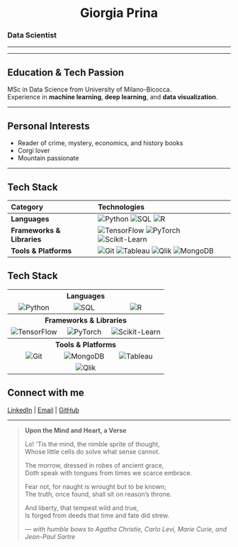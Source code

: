 <!DOCTYPE html>
<html lang="it">
<head>
  <meta charset="UTF-8">
  <meta name="viewport" content="width=device-width, initial-scale=1.0">
  <title>Giorgia Prina - Data Scientist</title>
  <style>
    h1 {
      text-align: center;
    }
  </style>
</head>
<body>
  <h1>Giorgia Prina</h1>
  <h3>Data Scientist</h3>

  <hr>

---

## Education & Tech Passion  
MSc in Data Science from University of Milano-Bicocca.  
Experience in **machine learning**, **deep learning**, and **data visualization**.

---

## Personal Interests  
- Reader of crime, mystery, economics, and history books  
- Corgi lover  
- Mountain passionate

---

## Tech Stack

| Category | Technologies |
|:---------|:-------------|
| **Languages** | ![Python](https://img.shields.io/badge/-Python-black?style=flat-square&logo=python) ![SQL](https://img.shields.io/badge/-SQL-black?style=flat-square&logo=postgresql) ![R](https://img.shields.io/badge/-R-black?style=flat-square&logo=r) |
| **Frameworks & Libraries** | ![TensorFlow](https://img.shields.io/badge/-TensorFlow-black?style=flat-square&logo=tensorflow) ![PyTorch](https://img.shields.io/badge/-PyTorch-black?style=flat-square&logo=pytorch) ![Scikit-Learn](https://img.shields.io/badge/-ScikitLearn-black?style=flat-square&logo=scikit-learn) |
| **Tools & Platforms** | ![Git](https://img.shields.io/badge/-Git-black?style=flat-square&logo=git) ![Tableau](https://img.shields.io/badge/-Tableau-black?style=flat-square&logo=tableau) ![Qlik](https://img.shields.io/badge/-Qlik-black?style=flat-square&logo=qlik) ![MongoDB](https://img.shields.io/badge/-MongoDB-black?style=flat-square&logo=mongodb) |

## Tech Stack

<div align="center">
  <table>
    <tr>
      <th colspan="3" align="center">Languages</th>
    </tr>
    <tr>
      <td align="center"><img src="https://img.shields.io/badge/-Python-black?style=flat-square&logo=python" alt="Python" /></td>
      <td align="center"><img src="https://img.shields.io/badge/-SQL-black?style=flat-square&logo=postgresql" alt="SQL" /></td>
      <td align="center"><img src="https://img.shields.io/badge/-R-black?style=flat-square&logo=r" alt="R" /></td>
    </tr>
    <tr>
      <th colspan="3" align="center">Frameworks & Libraries</th>
    </tr>
    <tr>
      <td align="center"><img src="https://img.shields.io/badge/-TensorFlow-black?style=flat-square&logo=tensorflow" alt="TensorFlow" /></td>
      <td align="center"><img src="https://img.shields.io/badge/-PyTorch-black?style=flat-square&logo=pytorch" alt="PyTorch" /></td>
      <td align="center"><img src="https://img.shields.io/badge/-ScikitLearn-black?style=flat-square&logo=scikit-learn" alt="Scikit-Learn" /></td>
    </tr>
    <tr>
      <th colspan="3" align="center">Tools & Platforms</th>
    </tr>
    <tr>
      <td align="center"><img src="https://img.shields.io/badge/-Git-black?style=flat-square&logo=git" alt="Git" /></td>
      <td align="center"><img src="https://img.shields.io/badge/-MongoDB-black?style=flat-square&logo=mongodb" alt="MongoDB" /></td>
      <td align="center"><img src="https://img.shields.io/badge/-Tableau-black?style=flat-square&logo=tableau" alt="Tableau" /></td>
    </tr>
    <tr>
      <td align="center" colspan="3"><img src="https://img.shields.io/badge/-Qlik-black?style=flat-square&logo=qlik" alt="Qlik" /></td>
    </tr>
  </table>
</div>

## Connect with me  
[LinkedIn](https://www.linkedin.com/in/giorgia-prina-data-tective/) | [Email](mailto:giorgiaprina2@gmail.com) | [GitHub](https://github.com/gpkal)

---

> **Upon the Mind and Heart, a Verse**  
>  
> Lo! 'Tis the mind, the nimble sprite of thought,  
> Whose little cells do solve what sense cannot.  
>  
> The morrow, dressed in robes of ancient grace,  
> Doth speak with tongues from times we scarce embrace.  
>  
> Fear not, for naught is wrought but to be known;  
> The truth, once found, shall sit on reason’s throne.  
>  
> And liberty, that tempest wild and true,  
> Is forged from deeds that time and fate did strew.  
>  
> *— with humble bows to Agatha Christie, Carlo Levi, Marie Curie, and Jean-Paul Sartre*


